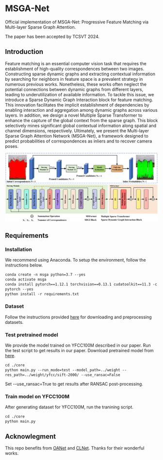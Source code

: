 # MSGA-Net
Official implementation of MSGA-Net: Progressive Feature Matching via Multi-layer Sparse Graph Attention.

The paper has been accepted by TCSVT 2024.

## Introduction
Feature matching is an essential computer vision task that requires the establishment of high-quality correspondences between two images. Constructing sparse dynamic graphs and extracting contextual information by searching for neighbors in feature space is a prevalent strategy in numerous previous works. Nonetheless, these works often neglect the potential connections between dynamic graphs from different layers, leading to underutilization of available information. To tackle this issue, we introduce a Sparse Dynamic Graph Interaction block for feature matching. This innovation facilitates the implicit establishment of dependencies by enabling interaction and aggregation among dynamic graphs across various layers. In addition, we design a novel Multiple Sparse Transformer to enhance the capture of the global context from the sparse graph. This block selectively mines significant global contextual information along spatial and channel dimensions, respectively. Ultimately, we present the Multi-layer Sparse Graph Attention Network (MSGA-Net), a framework designed to predict probabilities of correspondences as inliers and to recover camera poses.


![image](https://github.com/gongzhepeng/MSGA-Net/blob/main/Frame.png)

## Requirements

### Installation
We recommend using Anaconda. To setup the environment, follow the instructions below.
```
conda create -n msga python=3.7 --yes
conda activate msga
conda install pytorch==1.12.1 torchvision==0.13.1 cudatoolkit==11.3 -c pytorch --yes
python install -r requirements.txt
```

### Dataset
Follow the instructions provided [here](https://github.com/zjhthu/OANet) for downloading and preprocessing datasets. 

### Test pretrained model
We provide the model trained on YFCC100M described in our paper. Run the test script to get results in our paper. Download pretrained model from [here](https://drive.google.com/drive/folders/1667j392xUVXLZYj1RrJeOkHfSPALCcdd).
```
cd ./core 
python main.py --run_mode=test --model_path=../weight --res_path=../weight/yfcc/sift-2000/ --use_ransac=False
```
Set --use_ransac=True to get results after RANSAC post-processing.

### Train model on YFCC100M
After generating dataset for YFCC100M, run the tranining script.
```
cd ./core 
python main.py
```

## Acknowlegment
This repo benefits from [OANet](https://github.com/zjhthu/OANet) and [CLNet](https://github.com/sailor-z/CLNet). Thanks for their wonderful works.

